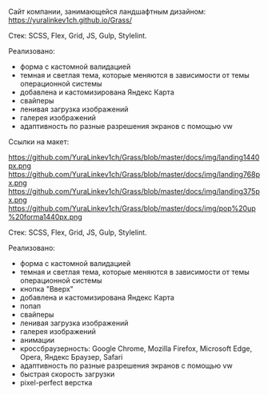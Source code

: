 Сайт компании, занимающейся ландшафтным дизайном:
https://yuralinkev1ch.github.io/Grass/

Стек: SCSS, Flex, Grid, JS, Gulp, Stylelint.

Реализовано:
- форма с кастомной валидацией
- темная и светлая тема, которые меняются в зависимости от темы операционной системы
- добавлена и кастомизирована Яндекс Карта
- свайперы
- ленивая загрузка изображений
- галерея изображений
- адаптивность по разные разрешения экранов с помощью vw

Ссылки на макет:

https://github.com/YuraLinkev1ch/Grass/blob/master/docs/img/landing1440px.png
https://github.com/YuraLinkev1ch/Grass/blob/master/docs/img/landing768px.png
https://github.com/YuraLinkev1ch/Grass/blob/master/docs/img/landing375px.png
https://github.com/YuraLinkev1ch/Grass/blob/master/docs/img/pop%20up%20forma1440px.png

Стек: SCSS, Flex, Grid, JS, Gulp, Stylelint. 

Реализовано: 
- форма с кастомной валидацией
- темная и светлая тема, которые меняются в зависимости от темы операционной системы
- кнопка "Вверх"
- добавлена и кастомизирована Яндекс Карта
- попап
- свайперы
- ленивая загрузка изображений
- галерея изображений
- анимации
- кроссбраузерность: Google Chrome, Mozilla Firefox, Microsoft Edge, Opera, Яндекс Браузер, Safari
- адаптивность по разные разрешения экранов с помощью vw
- быстрая скорость загрузки
- pixel-perfect верстка
